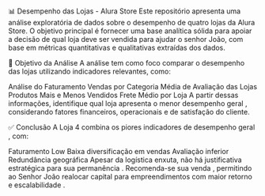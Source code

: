 📊 Desempenho das Lojas - Alura Store
Este repositório apresenta uma análise exploratória de dados sobre o desempenho de quatro lojas da Alura Store. O objetivo principal é fornecer uma base analítica sólida para apoiar a decisão de qual loja deve ser vendida para ajudar o senhor João, com base em métricas quantitativas e qualitativas extraídas dos dados.

🧭 Objetivo da Análise
A análise tem como foco comparar o desempenho das lojas utilizando indicadores relevantes, como:

Análise do Faturamento
Vendas por Categoria
Média de Avaliação das Lojas
Produtos Mais e Menos Vendidos
Frete Médio por Loja
A partir dessas informações, identifique qual loja apresenta o menor desempenho geral , considerando fatores financeiros, operacionais e de satisfação do cliente.

✅ Conclusão
A Loja 4 combina os piores indicadores de desempenho geral , com:

Faturamento Low
Baixa diversificação em vendas
Avaliação inferior
Redundância geográfica
Apesar da logística enxuta, não há justificativa estratégica para sua permanência .
Recomenda-se sua venda , permitindo ao Senhor João realocar capital para empreendimentos com maior retorno e escalabilidade .

